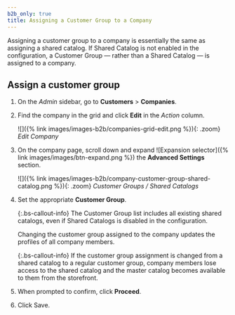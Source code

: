 ```yaml
---
b2b_only: true
title: Assigning a Customer Group to a Company
---
```


Assigning a customer group to a company is essentially the same as assigning a shared catalog. If Shared Catalog is not enabled in the configuration, a Customer Group — rather than a Shared Catalog — is assigned to a company.

## Assign a customer group

1. On the _Admin_ sidebar, go to **Customers** > **Companies**.

1. Find the company in the grid and click **Edit** in the _Action_ column.

   ![]({% link images/images-b2b/companies-grid-edit.png %}){: .zoom}
   _Edit Company_

1. On the company page, scroll down and expand ![Expansion selector]({% link images/images/btn-expand.png %}) the **Advanced Settings** section.

   ![]({% link images/images-b2b/company-customer-group-shared-catalog.png %}){: .zoom}
   _Customer Groups / Shared Catalogs_

1. Set the appropriate **Customer Group**.

   {:.bs-callout-info}
   The Customer Group list includes all existing shared catalogs, even if Shared Catalogs is disabled in the configuration.

   Changing the customer group assigned to the company updates the profiles of all company members.

   {:.bs-callout-info}
   If the customer group assignment is changed from a shared catalog to a regular customer group, company members lose access to the shared catalog and the master catalog becomes available to them from the storefront.

1. When prompted to confirm, click **Proceed**.

1. Click <span class="btn">Save</span>.
